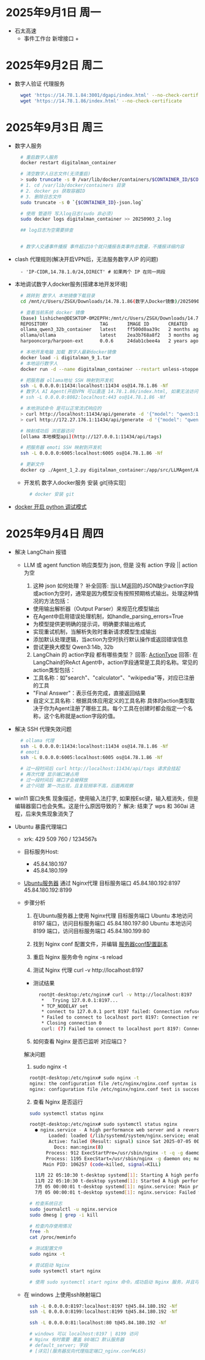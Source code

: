 <!--
 * @Description:
 * @Date: 2025-09-01 10:48:00
 * @LastEditTime: 2025-09-04 17:18:49
 * @FilePath: \blogSrc\source\_posts\工作学习日记\25年\9月\2025年9月工作日记.md
-->
# 2025年9月1日 周一
+ 石太高速
  + 事件工作台 新增接口
    +

# 2025年9月2日 周二
  + 数字人验证 代理服务
    ```bash
      wget 'https://14.78.1.84:3001/dgapi/index.html' --no-check-certificate
      wget 'https://14.78.1.86/index.html' --no-check-certificate
    ```

# 2025年9月3日 周三
  + 数字人服务
    ```bash
      # 重启数字人服务
      docker restart digitalman_container

      # 清空数字人日志文件(无须重启)
      > sudo truncate -s 0 /var/lib/docker/containers/$CONTAINER_ID/$CONTAINER_ID-json.log
      # 1. cd /var/lib/docker/containers 目录
      # 2. docker ps 获取容器ID
      # 3. 删除日志文件
      sudo truncate -s 0 `{$CONTAINER_ID}-json.log`

      # 使用 管道符 写入log日志(sudo 非必须)
      sudo docker logs digitalman_container >> 20250903_2.log

      ## log日志为空需要排查


      # 数字人交通事件播报 事件超过10个就只播报各类事件总数量，不播报详细内容
    ```

  + clash 代理规则(解决开启VPN后，无法服务数字人IP 的问题)
    ```
      - 'IP-CIDR,14.78.1.0/24,DIRECT' # 如果两个 IP 在同一网段
    ```

  + 本地调试数字人docker服务[搭建本地开发环境]
    ```bash
      # 跳转到 数字人 本地镜像下载目录
      cd /mnt/c/Users/ZSGX/Downloads/14.78.1.86(数字人Docker镜像)/202509020640

      # 查看当前系统 docker 镜像
      (base) lishichen@DESKTOP-0M2EPFH:/mnt/c/Users/ZSGX/Downloads/14.78.1.86(数字人Docker镜像)/202509020640$ docker images
      REPOSITORY                   TAG       IMAGE ID       CREATED        SIZE
      ollama_qwen3_32b_container   latest    ff500d0aa39c   2 months ago   45.1GB
      ollama/ollama                latest    2ea3b768a8f2   3 months ago   5.22GB
      harpooncorp/harpoon-ext      0.0.6     24dab1cbee4a   2 years ago    19.1MB

      # 本地开发电脑 加载 数字人最新docker镜像
      docker load -i digitalman_9_1.tar
      # 本地运行数字人
      docker run -d --name digitalman_container --restart unless-stopped -p 9880:9880 digitalman_9_1

      # 把服务器 ollama地址 SSH 映射到开发机
      ssh -L 0.0.0.0:11434:localhost:11434 os@14.78.1.86 -Nf
      # 数字人 AI Agent(开启VPN 可以直连 14.78.1.86/index.html, 如果无法访问, 考虑 [clash 代理规则 proxy配置])
      # ssh -L 0.0.0.0:8082:localhost:443 os@14.78.1.86 -Nf

      # 本地测试命令 是可以正常流式响应的
      > curl http://localhost:11434/api/generate -d '{"model": "qwen3:14b", "prompt": "你好，自我介绍"}'
      > curl http://172.27.176.1:11434/api/generate -d '{"model": "qwen3:14b", "prompt": "你好，自我介绍"}'

      # 映射成功后 浏览器访问
      [ollama 本地模型api](http://127.0.0.1:11434/api/tags)

      # 把服务器 emoti SSH 映射到开发机
      ssh -L 0.0.0.0:6005:localhost:6005 os@14.78.1.86 -Nf

      # 更新文件
      docker cp ./Agent_1_2.py digitalman_container:/app/src/LLMAgent/Agent_1_2.py
    ```

    + 开发机 数字人docker服务 安装 git[待实现]
      ```bash
        # docker 安装 git
      ```

  + [docker 开启 python 调试模式](<docker debug python.md>)

# 2025年9月4日 周四
  + 解决 LangChain 报错
    * LLM 或 agent function 响应类型为 json, 但是 没有 action 字段 || action 为空
      1. 这种 json 如何处理？
        补全回答: 当LLM返回的JSON缺少action字段或action为空时，通常是因为模型没有按照预期格式输出。处理这种情况的方法包括：
        - 使用输出解析器（Output Parser）来规范化模型输出
        - 在Agent中启用错误处理机制，如handle_parsing_errors=True
        - 为模型提供更明确的提示词，明确要求输出格式
        - 实现重试机制，当解析失败时重新请求模型生成输出
        - 添加默认处理逻辑，当action为空时执行默认操作或返回错误信息
        * 尝试更换大模型 Qwen3:14b, 32b

      2. LangChain 的 action字段 都有哪些类型？
        回答: [ActionType](https://github.com/langchain-ai/langchain/blob/master/libs/langchain-core/)
        回答: 在LangChain的ReAct Agent中，action字段通常是工具的名称。常见的action类型包括：
        - 工具名称：如"search"、"calculator"、"wikipedia"等，对应已注册的工具
        - "Final Answer"：表示任务完成，直接返回结果
        - 自定义工具名称：根据具体应用定义的工具名称
        具体的action类型取决于你为Agent注册了哪些工具。每个工具在创建时都会指定一个名称，这个名称就是action字段的值。

  + 解决 SSH 代理失效问题
    ```bash
      # ollama 代理
      ssh -L 0.0.0.0:11434:localhost:11434 os@14.78.1.86 -Nf
      # emoti
      ssh -L 0.0.0.0:6005:localhost:6005 os@14.78.1.86 -Nf

      # 过一段时间后 curl http://localhost:11434/api/tags 请求会挂起
      # 再次代理 显示端口被占用
      # 过一段时间后 端口才会被释放
      # 这个问题 第一次出现，且复现频率不高，后面再观察
    ```

  + win11 窗口失焦
    现象描述，使用输入法打字, 如果按Esc键，输入框消失，但是编辑器窗口也会失焦。这是什么原因导致的？
    解决:
      结束了 wps 和 360ai 进程，后来失焦现象消失了

  + Ubuntu 暴露代理端口
    + xrk: 429 509 760 / 1234567s

    + 目标服务Host:
      - 45.84.180.197
      - 45.84.180.199

    + [Ubuntu服务器](45.84.180.192) 通过 Nginx代理 目标服务端口
      45.84.180.192:8197
      45.84.180.192:8199

    + 步骤分析
      1. 在Ubuntu服务器上使用 Nginx代理 目标服务端口
        Ubuntu 本地访问 8197 端口，访问目标服务端口 45.84.180.197:80
        Ubuntu 本地访问 8199 端口，访问目标服务端口 45.84.180.199:80

      2. 找到 Nginx conf 配置文件，并编辑
        [服务器conf配置副本](服务器反向代理指定端口_nginx.conf)

      3. 重启 Nginx 服务命令
        nginx -s reload

      4. 测试 Nginx 代理
        curl -v http://localhost:8197

        + 测试结果
          ```bash
            root@t-desktop:/etc/nginx# curl -v http://localhost:8197
             *   Trying 127.0.0.1:8197...
             * TCP_NODELAY set
             * connect to 127.0.0.1 port 8197 failed: Connection refused
             * Failed to connect to localhost port 8197: Connection refused
             * Closing connection 0
             curl: (7) Failed to connect to localhost port 8197: Connection refused
          ```
      5. 如何查看 Nginx 是否已监听 对应端口？

      解决问题
      1. sudo nginx -t
        ```bash
          root@t-desktop:/etc/nginx# sudo nginx -t
          nginx: the configuration file /etc/nginx/nginx.conf syntax is ok
          nginx: configuration file /etc/nginx/nginx.conf test is successful
        ```

      2. 查看 Nginx 是否运行
        ```bash
          sudo systemctl status nginx

          root@t-desktop:/etc/nginx# sudo systemctl status nginx
            ● nginx.service - A high performance web server and a reverse proxy server
                 Loaded: loaded (/lib/systemd/system/nginx.service; enabled; vendor preset: enabled)
                 Active: failed (Result: signal) since Sat 2025-07-05 00:00:01 CST; 2 months 0 days ago
                   Docs: man:nginx(8)
                Process: 912 ExecStartPre=/usr/sbin/nginx -t -q -g daemon on; master_process on; (code=exited, status=0/SUCCESS)
                Process: 1195 ExecStart=/usr/sbin/nginx -g daemon on; master_process on; (code=exited, status=0/SUCCESS)
               Main PID: 106257 (code=killed, signal=KILL)

            11月 22 05:10:30 t-desktop systemd[1]: Starting A high performance web server and a reverse proxy server...
            11月 22 05:10:30 t-desktop systemd[1]: Started A high performance web server and a reverse proxy server.
            7月 05 00:00:01 t-desktop systemd[1]: nginx.service: Main process exited, code=killed, status=9/KILL
            7月 05 00:00:01 t-desktop systemd[1]: nginx.service: Failed with result 'signal'.

          # 检查系统日志
          sudo journalctl -u nginx.service
          sudo dmesg | grep -i kill

          # 检查内存使用情况
          free -h
          cat /proc/meminfo

          # 测试配置文件
          sudo nginx -t

          # 尝试启动 Nginx
          sudo systemctl start nginx

          # 使用 sudo systemctl start nginx 命令，成功启动 Nginx 服务，并且可以正常返回代理
        ```

    + 在 windows 上使用ssh映射端口
      ```bash
        ssh -L 0.0.0.0:8197:localhost:8197 t@45.84.180.192 -Nf
        ssh -L 0.0.0.0:8199:localhost:8199 t@45.84.180.192 -Nf

        ssh -L 0.0.0.0:81:localhost:80 t@45.84.180.192 -Nf

        # windows 可以 localhost:8197 | 8199 访问
        # Nginx 有时需要 覆盖 80端口 默认服务器
        # default_server; 字段
        # [详见](服务器反向代理指定端口_nginx.conf#L65)
      ```
